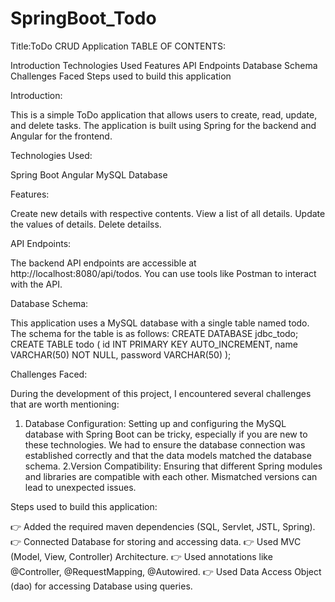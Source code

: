 # SpringBoot_Todo
Title:ToDo CRUD Application
TABLE OF CONTENTS:


 Introduction
 Technologies Used
 Features
 API Endpoints
 Database Schema
 Challenges Faced
 Steps used to build this application
 
Introduction:


This is a simple ToDo application that allows users to create, read, update, and delete tasks. 
The application is built using Spring for the backend and Angular for the frontend.
 
Technologies Used:


Spring Boot
Angular
MySQL Database
 
Features:


Create new details with respective contents.
View a list of all details.
Update the values of details.
Delete detailss.
 
API Endpoints:


The backend API endpoints are accessible at http://localhost:8080/api/todos.
You can use tools like Postman to interact with the API.
 
Database Schema:


This application uses a MySQL database with a single table named todo. The schema for the table is as follows:
CREATE DATABASE jdbc_todo;
CREATE TABLE todo (
id INT PRIMARY KEY AUTO_INCREMENT,
name VARCHAR(50) NOT NULL,
password VARCHAR(50)
);
 
Challenges Faced:


During the development of this project, I encountered several challenges that are worth mentioning:
1. Database Configuration: 
     Setting up and configuring the MySQL database with Spring Boot can be tricky, especially if you are new to these technologies.
     We had to ensure the database connection was established correctly and that the data models matched the database schema.
2.Version Compatibility: 
     Ensuring that different Spring modules and libraries are compatible with each other.
     Mismatched versions can lead to unexpected issues.
 
Steps used to build this application:


👉 Added the required maven dependencies (SQL, Servlet, JSTL, Spring).
👉 Connected Database for storing and accessing data.
👉 Used MVC (Model, View, Controller) Architecture.
👉 Used annotations like @Controller, @RequestMapping, @Autowired.
👉 Used Data Access Object (dao) for accessing Database using queries.
